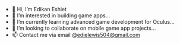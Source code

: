 - 👋 Hi, I’m Edikan Eshiet
- 👀 I’m interested in building game apps...
- 🌱 I’m currently learning advanced game development for Oculus...
- 💞️ I’m looking to collaborate on mobile game app projects...
- 📫 Contact me via email @edielewis504@gmail.com

<!---
edielewis504/edielewis504 is a ✨ special ✨ repository because its `README.md` (this file) appears on your GitHub profile.
You can click the Preview link to take a look at your changes.
--->
